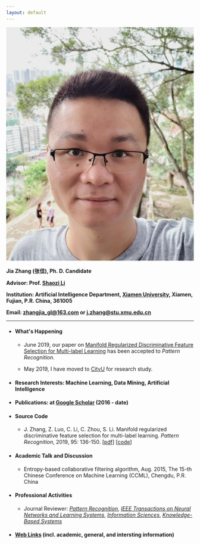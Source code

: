 ```yaml
---
layout: default
---
```


<img class="profile-picture" src="jiazhang.jpg">

**Jia Zhang (张佳), Ph. D. Candidate**

**Advisor: Prof. [Shaozi Li](http://imt.xmu.edu.cn/szdw.html)**

**Institution: Artificial Intelligence Department, [Xiamen University](https://www.xmu.edu.cn/), Xiamen, Fujian, P.R. China, 361005**

**Email: zhangjia_gl@163.com or j.zhang@stu.xmu.edu.cn**

---

* #### What's Happening

    * June 2019, our paper on [Manifold Regularized Discriminative Feature Selection for Multi-label Learning](https://www.sciencedirect.com/science/article/pii/S0031320319302341) has been accepted to *Pattern Recognition*.

    * May 2019, I have moved to [CityU](https://www.cityu.edu.hk/) for research study.

* #### Research Interests: Machine Learning, Data Mining, Artificial Intelligence

* #### Publications: at [Google Scholar](https://scholar.google.com.hk/citations?user=yBaTk-gAAAAJ&hl=en) (2016 - date)

* #### Source Code

   * J. Zhang, Z. Luo, C. Li, C. Zhou, S. Li. Manifold regularized discriminative feature selection for multi-label learning. *Pattern Recognition*, 2019, 95: 136-150. [[pdf](1-s2.0-S0031320319302341-main.pdf)] [[code](MDFS-master.zip)]

* #### Academic Talk and Discussion

    * Entropy-based collaborative filtering algorithm, Aug. 2015, The 15-th Chinese Conference on Machine Learning (CCML), Chengdu, P.R. China

* #### Professional Activities

    * Journal Reviewer: [*Pattern Recognition*](https://www.journals.elsevier.com/pattern-recognition/), [*IEEE Transactions on Neural Networks and Learning Systems*](https://mc.manuscriptcentral.com/tnnls), [*Information Sciences*](https://www.journals.elsevier.com/information-sciences), [*Knowledge-Based Systems*](https://www.journals.elsevier.com/knowledge-based-systems)

* #### [Web Links](links) (incl. academic, general, and intersting information)
